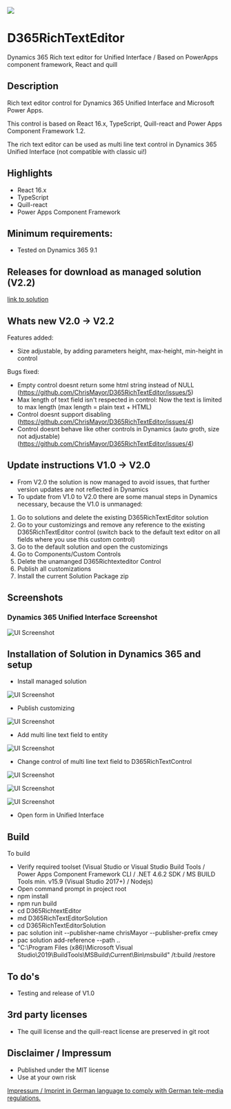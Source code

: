 <img src="https://dev.azure.com/ich0166/D365RichTextControl/_apis/build/status/ChrisMayor.D365RichTextEditor?branchName=master"></img>
# D365RichTextEditor
Dynamics 365 Rich text editor for Unified Interface / Based on PowerApps component framework, React and quill

## Description

Rich text editor control for Dynamics 365 Unified Interface and Microsoft Power Apps.

This control is based on React 16.x, TypeScript, Quill-react and Power Apps Component Framework 1.2.  

The rich text editor can be used as multi line text control in Dynamics 365 Unified Interface (not compatible with classic ui!)

## Highlights

* React 16.x
* TypeScript
* Quill-react
* Power Apps Component Framework

## Minimum requirements:

* Tested on Dynamics 365 9.1

## Releases for download as managed solution (V2.2)

[link to solution](https://github.com/ChrisMayor/D365RichTextEditor/blob/master/solution/D365RichTextEditorSolution.zip)

## Whats new V2.0 -> V2.2

Features added:
* Size adjustable, by adding parameters height, max-height, min-height in control



Bugs fixed:
* Empty control doesnt return some html string instead of NULL (https://github.com/ChrisMayor/D365RichTextEditor/issues/5)
* Max length of text field isn't respected in control: Now the text is limited to max length (max length = plain text + HTML)
* Control doesnt support disabling (https://github.com/ChrisMayor/D365RichTextEditor/issues/4)
* Control doesnt behave like other controls in Dynamics (auto groth, size not adjustable) (https://github.com/ChrisMayor/D365RichTextEditor/issues/4)

## Update instructions V1.0 -> V2.0

* From V2.0 the solution is now managed to avoid issues, that further version updates are not reflected in Dynamics
* To update from V1.0 to V2.0 there are some manual steps in Dynamics necessary, because the V1.0 is unmanaged:

1) Go to solutions and delete the existing D365RichTextEditor solution
2) Go to your customizings and remove any reference to the existing D365RichTextEditor control (switch back to the default text editor on all fields where you use this custom control)
3) Go to the default solution and open the customizings
4) Go to Components/Custom Controls
5) Delete the unamanged D365Richtexteditor Control
6) Publish all customizations
7) Install the current Solution Package zip

## Screenshots

### Dynamics 365 Unified Interface Screenshot
![UI Screenshot](https://github.com/ChrisMayor/D365RichTextEditor/blob/master/Screenshots/1-d365richtext.JPG)

## Installation of Solution in Dynamics 365 and setup

* Install managed solution

![UI Screenshot](https://github.com/ChrisMayor/D365RichTextEditor/blob/master/Screenshots/1.JPG)

* Publish customizing

![UI Screenshot](https://github.com/ChrisMayor/D365RichTextEditor/blob/master/Screenshots/2.JPG)

* Add multi line text field to entity

![UI Screenshot](https://github.com/ChrisMayor/D365RichTextEditor/blob/master/Screenshots/3.JPG)

* Change control of multi line text field to D365RichTextControl

![UI Screenshot](https://github.com/ChrisMayor/D365RichTextEditor/blob/master/Screenshots/4.JPG)

![UI Screenshot](https://github.com/ChrisMayor/D365RichTextEditor/blob/master/Screenshots/5.JPG)

![UI Screenshot](https://github.com/ChrisMayor/D365RichTextEditor/blob/master/Screenshots/controlsettings.jpg)


* Open form in Unified Interface

## Build

To build

* Verify required toolset (Visual Studio or Visual Studio Build Tools / Power Apps Component Framework CLI / .NET 4.6.2 SDK / MS BUILD Tools min. v15.9 (Visual Studio 2017+) / Nodejs)
* Open command prompt in project root
* npm install
* npm run build
* cd D365RichtextEditor
* md D365RichTextEditorSolution
* cd D365RichTextEditorSolution
* pac solution init --publisher-name chrisMayor --publisher-prefix cmey
* pac solution add-reference --path ..
* "C:\Program Files (x86)\Microsoft Visual Studio\2019\BuildTools\MSBuild\Current\Bin\msbuild" /t:build /restore

## To do's
* Testing and release of V1.0

## 3rd party licenses

* The quill license and the quill-react license are preserved in git root

## Disclaimer / Impressum

* Published under the MIT license
* Use at your own risk

<a href="https://github.com/ChrisMayor/Impressum">Impressum / Imprint in German language to comply with German tele-media regulations.
